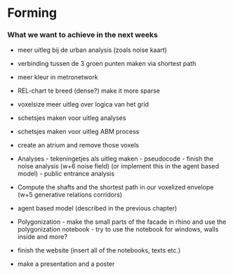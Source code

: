 # Forming

### What we want to achieve in the next weeks 

* meer uitleg bij de urban analysis (zoals noise kaart)
* verbinding tussen de 3 groen punten maken via shortest path
* meer kleur in metronetwork
* REL-chart te breed (dense?) make it more sparse
* voxelsize meer uitleg over logica van het grid
* schetsjes maken voor uitleg analyses
* schetsjes maken voor uitleg ABM process 


* create an atrium and remove those voxels
* Analyses
      - tekeningetjes als uitleg maken
      - pseudocode
      - finish the noise analysis (w+6 noise field) (or implement this in the agent based model)
      - public entrance analysis 
* Compute the shafts and the shortest path in our voxelized envelope (w+5 generative relations corridors)
* agent based model (described in the previous chapter)
* Polygonization
      - make the small parts of the facade in rhino and use the polygonization notebook
      - try to use the notebook for windows, walls inside and more?
* finish the website (insert all of the notebooks, texts etc.)
* make a presentation and a poster
    
